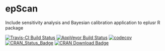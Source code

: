 # epScan

Include sensitivity analysis and Bayesian calibration application to
eplusr R package

[![Travis-CI Build
Status](https://travis-ci.org/ideas-lab-nus/epScan.svg?branch=master)](https://travis-ci.org/ideas-lab-nus/epScan)
[![AppVeyor Build
Status](https://ci.appveyor.com/api/projects/status/github/ideas-lab-nus/epScan?branch=master&svg=true)](https://ci.appveyor.com/project/ideas-lab-nus/epScan)
[![codecov](https://codecov.io/gh/ideas-lab-nus/epScan/branch/master/graph/badge.svg)](https://codecov.io/gh/ideas-lab-nus/epScan)
[![CRAN\_Status\_Badge](http://www.r-pkg.org/badges/version/epScan)](https://cran.r-project.org/package=epScan)
[![CRAN Download
Badge](https://cranlogs.r-pkg.org/badges/epScan)](https://cran.r-project.org/package=epScan)
